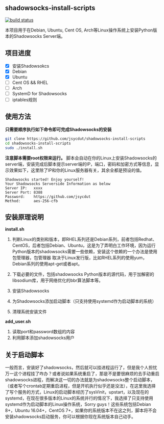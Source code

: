 ## shadowsocks-install-scripts
[![build status](https://travis-ci.org/jsycdut/shadowsocks-install-scripts.svg?branch=master)](https://travis-ci.org/jsycdut/shadowsocks-install-scripts)

本项目用于在Debian, Ubuntu, Cent OS, Arch等Linux操作系统上安装Python版本的Shadowsocks Server端。

## 项目进度
- [x] 安装Shadowsokcs
- [x] Debian
- [x] Ubuntu
- [ ] Cent OS && RHEL
- [ ] Arch
- [ ] SystemD for Shadowsocks
- [ ] iptables规则

## 使用方法
**只需要顺序执行如下命令即可完成Shadowsocks的安装**
```bash
git clone https://github.com/jsycdut/shadowsocks-install-scripts
cd shadowsocks-install-scripts
sudo ./install.sh
```
**注意脚本需要root权限来运行。**
脚本会自动在你的Linux上安装Shadowsocks的server端，安装完成后脚本提示server端的IP，端口，密码和加密方式等信息，显示效果如下，这里除了IP和你的Linux服务器有关，其余全都是预设的值。

```
Shadowsocks started! Enjoy yourself!
Your Shadowsocks Serverside Information as below
Server IP:   xxxx
Server Port: 8388
Password:    https://github.com/jsycdut
Method:      aes-256-cfb
```
## 安装原理说明
**install.sh**

1. 判断Linux的类别和版本，即RHEL系列还是Debian系列，前者包括Redhat、CentOS，后者包括Debian、Ubuntu，这是为了弄明白工作环境，因为运行Python版本的shadowsocks需要一些依赖，安装这个依赖的一个办法是使用包管理器，包管理器	取决于Linux发行版，比如RHEL系列的使用yum，Debian系列的使用apt-get或者apt。

2. 下载必要的文件，包括shadowsocks Python版本的源代码，用于加解密的libsodium库，用于网络优化的bbr算法脚本等。

3. 安装Shadowsocks

4. 为Shadowsocks添加启动脚本（只支持使用systemd作为启动脚本的系统）

5. 清理系统安装文件

**add_user.sh**

1. 读取port和password数组的内容
2. 利用脚本添加shadowsocks用户

## 关于启动脚本

一般而言，安装好了shadowsocks，然后就可以挂进程运行了，但是我个人担忧万一这个进程挂了咋办？或者说如果系统重启了，那是不是要很麻烦的去手动重启shadowsocks进程，而解决这一切的办法就是为shadowsocks整个启动脚本，（或者写个crontab定期重启进程，但是开机执行似乎还是没法），在这里我选择了写个服务的方式，Linux的启动脚本经历了sysVinit，upstart，以及现在的systemd，在现在很多版本的Linux的系统并行的情况下，我选择了只支持使用systemd作为启动脚本的Linux操作系统，Sorry guys！这些系统包括Debian 8+，Ubuntu 16.04+，CentOS 7+，如果你的系统版本不在这之列，脚本将不会安装shadowsocks启动服务，你可以根据你现在系统版本自己动手。
